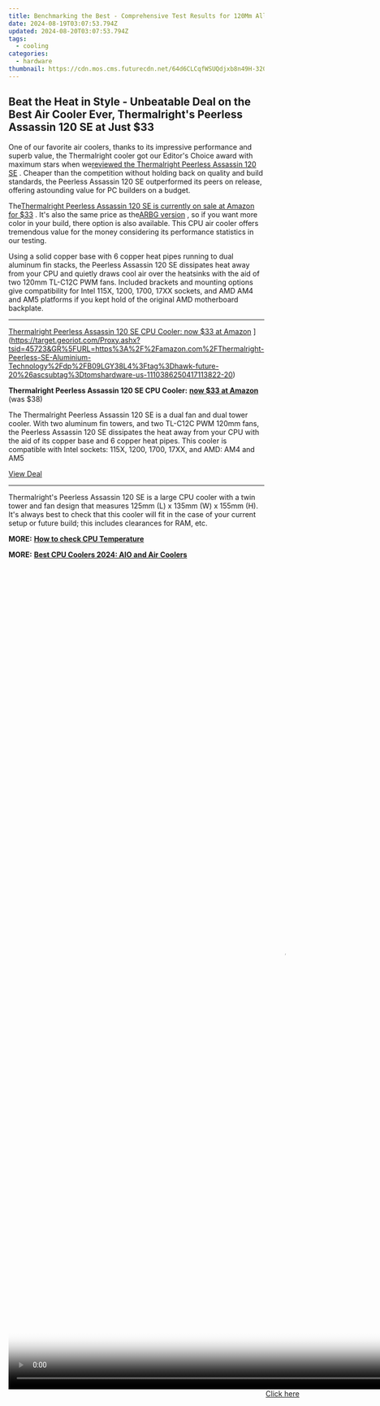 ```yaml
---
title: Benchmarking the Best - Comprehensive Test Results for 120Mm All-in-One Coolers by Be Quiet, Corsair, Etc.
date: 2024-08-19T03:07:53.794Z
updated: 2024-08-20T03:07:53.794Z
tags:
  - cooling
categories:
  - hardware
thumbnail: https://cdn.mos.cms.futurecdn.net/64d6CLCqfWSUQdjxb8n49H-320-80.jpg
---
```


## Beat the Heat in Style - Unbeatable Deal on the Best Air Cooler Ever, Thermalright's Peerless Assassin 120 SE at Just $33

One of our favorite air coolers, thanks to its impressive performance and superb value, the Thermalright cooler got our Editor's Choice award with maximum stars when we[reviewed the Thermalright Peerless Assassin 120 SE](https://www.tomshardware.com/reviews/thermalright-peerless-assassin-120-se) . Cheaper than the competition without holding back on quality and build standards, the Peerless Assassin 120 SE outperformed its peers on release, offering astounding value for PC builders on a budget.

 The[Thermalright Peerless Assassin 120 SE is currently on sale at Amazon for $33](https://target.georiot.com/Proxy.ashx?tsid=45723&GR%5FURL=https%3A%2F%2Famazon.com%2FThermalright-Peerless-SE-Aluminium-Technology%2Fdp%2FB09LGY38L4%3Ftag%3Dhawk-future-20%26ascsubtag%3Dtomshardware-us-1239783086398584615-20) . It's also the same price as the[ARBG version](https://target.georiot.com/Proxy.ashx?tsid=45723&GR%5FURL=https%3A%2F%2Famazon.com%2FThermalright-Peerless-SE-Aluminium-Technology%2Fdp%2FB09P4M4C7K%3Ftag%3Dhawk-future-20%26ascsubtag%3Dtomshardware-us-3466123530626902235-20) , so if you want more color in your build, there option is also available. This CPU air cooler offers tremendous value for the money considering its performance statistics in our testing.

 Using a solid copper base with 6 copper heat pipes running to dual aluminum fin stacks, the Peerless Assassin 120 SE dissipates heat away from your CPU and quietly draws cool air over the heatsinks with the aid of two 120mm TL-C12C PWM fans. Included brackets and mounting options give compatibility for Intel 115X, 1200, 1700, 17XX sockets, and AMD AM4 and AM5 platforms if you kept hold of the original AMD motherboard backplate.

---

[Thermalright Peerless Assassin 120 SE CPU Cooler: now $33 at Amazon](https://cdn.mos.cms.futurecdn.net/Rr6rhxumPtXUb2ohdPRQ9j-200-100.png "Thermalright Peerless Assassin 120 SE CPU Cooler: now $33 at Amazon") ](https://target.georiot.com/Proxy.ashx?tsid=45723&GR%5FURL=https%3A%2F%2Famazon.com%2FThermalright-Peerless-SE-Aluminium-Technology%2Fdp%2FB09LGY38L4%3Ftag%3Dhawk-future-20%26ascsubtag%3Dtomshardware-us-1110386250417113822-20)

**Thermalright Peerless Assassin 120 SE CPU Cooler:** [**now $33 at Amazon**](https://target.georiot.com/Proxy.ashx?tsid=45723&GR%5FURL=https%3A%2F%2Famazon.com%2FThermalright-Peerless-SE-Aluminium-Technology%2Fdp%2FB09LGY38L4%3Ftag%3Dhawk-future-20%26ascsubtag%3Dtomshardware-us-1263185058337494463-20) (was $38)  
  
 The Thermalright Peerless Assassin 120 SE is a dual fan and dual tower cooler. With two aluminum fin towers, and two TL-C12C PWM 120mm fans, the Peerless Assassin 120 SE dissipates the heat away from your CPU with the aid of its copper base and 6 copper heat pipes. This cooler is compatible with Intel sockets: 115X, 1200, 1700, 17XX, and AMD: AM4 and AM5

[View Deal](https://target.georiot.com/Proxy.ashx?tsid=45723&GR%5FURL=https%3A%2F%2Famazon.com%2FThermalright-Peerless-SE-Aluminium-Technology%2Fdp%2FB09LGY38L4%3Ftag%3Dhawk-future-20%26ascsubtag%3Dtomshardware-us-1110386250417113822-20)

---

 Thermalright's Peerless Assassin 120 SE is a large CPU cooler with a twin tower and fan design that measures 125mm (L) x 135mm (W) x 155mm (H). It's always best to check that this cooler will fit in the case of your current setup or future build; this includes clearances for RAM, etc.

**MORE:** [**How to check CPU Temperature**](https://www.tomshardware.com/how-to/how-to-check-cpu-temp-temperature)

**MORE:** [**Best CPU Coolers 2024: AIO and Air Coolers**](https://www.tomshardware.com/reviews/best-cpu-coolers,4181.html)


<ins class="adsbygoogle"
     style="display:block"
     data-ad-format="autorelaxed"
     data-ad-client="ca-pub-7571918770474297"
     data-ad-slot="1223367746"></ins>



<ins class="adsbygoogle"
     style="display:block"
     data-ad-client="ca-pub-7571918770474297"
     data-ad-slot="8358498916"
     data-ad-format="auto"
     data-full-width-responsive="true"></ins>

<!-- affiliate ads begin -->
<span id="1793213">
					<video width="1080" height="1620" style="cursor:pointer"
           poster="//a.impactradius-go.com/display-clicktoplayimage/1793213.jpeg"
           onclick="if(!this.playClicked){this.play();this.setAttribute('controls',true);this.playClicked=true;}">
	   <source src="//a.impactradius-go.com/display-ad/19135-1793213">
	   <img src="//a.impactradius-go.com/display-clicktoplayimage/1793213.jpeg" style="border: none; height: 100%; width: 100%; object-fit: contain">
	</video>
	<div style="width:1080px;text-align:center"><a href="javascript:window.open(decodeURIComponent('https%3A%2F%2Ftinyland.pxf.io%2Fc%2F5597632%2F1793213%2F19135'), '_blank');void(0);">Click here</a></div>
</span>
<img height="0" width="0" src="https://imp.pxf.io/i/5597632/1793213/19135" style="position:absolute;visibility:hidden;" border="0" />
<!-- affiliate ads end -->

